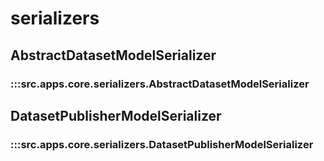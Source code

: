 # serializers

## AbstractDatasetModelSerializer

### :::src.apps.core.serializers.AbstractDatasetModelSerializer

## DatasetPublisherModelSerializer

### :::src.apps.core.serializers.DatasetPublisherModelSerializer
